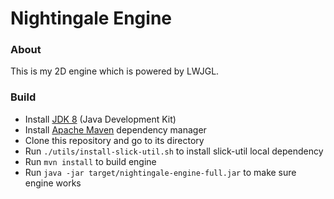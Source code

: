 # Nightingale Engine

### About
This is my 2D engine which is powered by LWJGL.

### Build
- Install [JDK 8](https://oracle.com/technetwork/java/javase/downloads) (Java Development Kit)
- Install [Apache Maven](https://maven.apache.org/install) dependency manager
- Clone this repository and go to its directory
- Run `./utils/install-slick-util.sh` to install slick-util local dependency
- Run `mvn install` to build engine
- Run `java -jar target/nightingale-engine-full.jar` to make sure engine works
